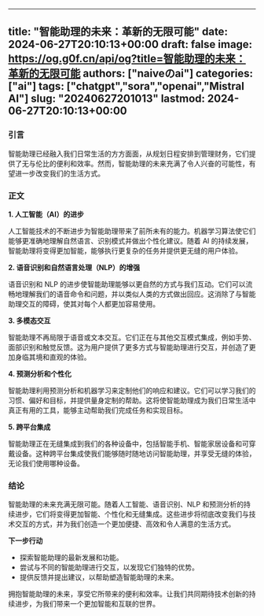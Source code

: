 
---
title: "智能助理的未来：革新的无限可能"
date: 2024-06-27T20:10:13+00:00
draft: false
image: https://og.g0f.cn/api/og?title=智能助理的未来：革新的无限可能
authors: ["naiveのai"]
categories: ["ai"]
tags: ["chatgpt","sora","openai","Mistral AI"]
slug: "20240627201013"
lastmod: 2024-06-27T20:10:13+00:00
---
### 引言

智能助理已经融入我们日常生活的方方面面，从规划日程安排到管理财务，它们提供了无与伦比的便利和效率。然而，智能助理的未来充满了令人兴奋的可能性，有望进一步改变我们的生活方式。

### 正文

**1. 人工智能（AI）的进步**

人工智能技术的不断进步为智能助理带来了前所未有的能力。机器学习算法使它们能够更准确地理解自然语言、识别模式并做出个性化建议。随着 AI 的持续发展，智能助理将变得更加智能，能够执行更复杂的任务并提供更无缝的用户体验。

**2. 语音识别和自然语言处理（NLP）的增强**

语音识别和 NLP 的进步使智能助理能够以更自然的方式与我们互动。它们可以流畅地理解我们的语音命令和问题，并以类似人类的方式做出回应。这消除了与智能助理交互的障碍，使其对每个人都更加容易使用。

**3. 多模态交互**

智能助理不再局限于语音或文本交互。它们正在与其他交互模式集成，例如手势、面部识别和触觉反馈。这为用户提供了更多方式与智能助理进行交互，并创造了更加身临其境和直观的体验。

**4. 预测分析和个性化**

智能助理利用预测分析和机器学习来定制他们的响应和建议。它们可以学习我们的习惯、偏好和目标，并提供量身定制的帮助。这将使智能助理成为我们日常生活中真正有用的工具，能够主动帮助我们完成任务和实现目标。

**5. 跨平台集成**

智能助理正在无缝集成到我们的各种设备中，包括智能手机、智能家居设备和可穿戴设备。这种跨平台集成使我们能够随时随地访问智能助理，并享受无缝的体验，无论我们使用哪种设备。

### 结论

智能助理的未来充满无限可能。随着人工智能、语音识别、NLP 和预测分析的持续进步，它们将变得更加智能、个性化和无缝集成。这些进步将彻底改变我们与技术交互的方式，并为我们创造一个更加便捷、高效和令人满意的生活方式。

**下一步行动**

* 探索智能助理的最新发展和功能。
* 尝试与不同的智能助理进行交互，以发现它们独特的优势。
* 提供反馈并提出建议，以帮助塑造智能助理的未来。

拥抱智能助理的未来，享受它所带来的便利和效率。让我们共同期待技术创新的持续进步，为我们带来一个更加智能和互联的世界。